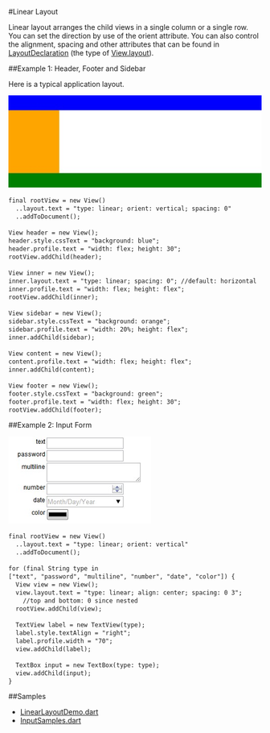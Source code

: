 #Linear Layout

Linear layout arranges the child views in a single column or a single row. You can set the direction by use of the orient attribute. You can also control the alignment, spacing and other attributes that can be found in [LayoutDeclaration](api:view) (the type of [View.layout](api:view)).

##Example 1: Header, Footer and Sidebar

Here is a typical application layout.

![Border Layout](borderlayout.jpg?raw=true)

    final rootView = new View()
      ..layout.text = "type: linear; orient: vertical; spacing: 0"
      ..addToDocument();

    View header = new View();
    header.style.cssText = "background: blue";
    header.profile.text = "width: flex; height: 30";
    rootView.addChild(header);

    View inner = new View();
    inner.layout.text = "type: linear; spacing: 0"; //default: horizontal
    inner.profile.text = "width: flex; height: flex";
    rootView.addChild(inner);

    View sidebar = new View();
    sidebar.style.cssText = "background: orange";
    sidebar.profile.text = "width: 20%; height: flex";
    inner.addChild(sidebar);

    View content = new View();
    content.profile.text = "width: flex; height: flex";
    inner.addChild(content);

    View footer = new View();
    footer.style.cssText = "background: green";
    footer.profile.text = "width: flex; height: 30";
    rootView.addChild(footer);

##Example 2: Input Form

![Input Form](inputform.jpg?raw=true)

    final rootView = new View()
      ..layout.text = "type: linear; orient: vertical"
      ..addToDocument();

    for (final String type in
    ["text", "password", "multiline", "number", "date", "color"]) {
      View view = new View();
      view.layout.text = "type: linear; align: center; spacing: 0 3";
        //top and bottom: 0 since nested
      rootView.addChild(view);

      TextView label = new TextView(type);
      label.style.textAlign = "right";
      label.profile.width = "70";
      view.addChild(label);

      TextBox input = new TextBox(type: type);
      view.addChild(input);
    }

##Samples

* [LinearLayoutDemo.dart](source:example/linear-layout)
* [InputSamples.dart](source:example/input)

